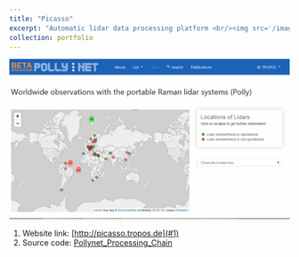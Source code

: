 ```yaml
---
title: "Picasso"
excerpt: "Automatic lidar data processing platform <br/><img src='/images/picasso_5x3.png'>"
collection: portfolio
---
```


<center>
<img src='/images/picasso.png'>
<br>
<b>
</b>
</center>

1. Website link: [http://picasso.tropos.de](#1)
2. Source code: [Pollynet_Processing_Chain](#2)

[1]: http://picasso.tropos.de
[2]: https://github.com/PollyNET/Pollynet_Processing_Chain/
